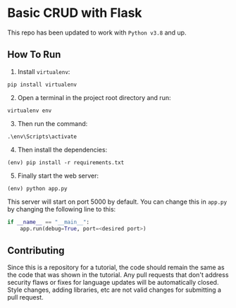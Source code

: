 # Basic CRUD with Flask

This repo has been updated to work with `Python v3.8` and up.

## How To Run

1. Install `virtualenv`:

```
pip install virtualenv
```

2. Open a terminal in the project root directory and run:

```
virtualenv env
```

3. Then run the command:

```
.\env\Scripts\activate
```

4. Then install the dependencies:

```
(env) pip install -r requirements.txt
```

5. Finally start the web server:

```
(env) python app.py
```

This server will start on port 5000 by default. You can change this in `app.py` by changing the following line to this:

```python
if __name__ == "__main__":
    app.run(debug=True, port=<desired port>)
```

## Contributing

Since this is a repository for a tutorial, the code should remain the same as the code that was shown in the tutorial. Any pull requests that don't address security flaws or fixes for language updates will be automatically closed. Style changes, adding libraries, etc are not valid changes for submitting a pull request.
